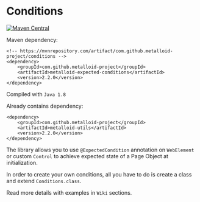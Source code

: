 # Conditions

[![Maven Central](https://maven-badges.herokuapp.com/maven-central/com.github.metalloid-project/metalloid-expected-conditions/badge.svg)](https://maven-badges.herokuapp.com/maven-central/com.github.metalloid-project/metalloid-expected-conditions)

Maven dependency:
```
<!-- https://mvnrepository.com/artifact/com.github.metalloid-project/conditions -->
<dependency>
    <groupId>com.github.metalloid-project</groupId>
    <artifactId>metalloid-expected-conditions</artifactId>
    <version>2.2.0</version>
</dependency>
```

Compiled with `Java 1.8`

Already contains dependency:
```
<dependency>
	<groupId>com.github.metalloid-project</groupId>
	<artifactId>metalloid-utils</artifactId>
	<version>2.2.0</version>
</dependency>
```

The library allows you to use `@ExpectedCondition` annotation on `WebElement` or custom `Control` to achieve expected state of a Page Object at initialization.

In order to create your own conditions, all you have to do is create a class and extend `Conditions.class`.

Read more details with examples in `Wiki` sections.

